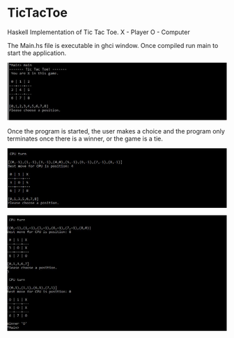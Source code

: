 # TicTacToe

Haskell Implementation of Tic Tac Toe.
  X - Player
  O - Computer

The Main.hs file is executable in ghci window. Once compiled run main to start the application.

![Alt text](/Screenshots/Image1.JPG?raw=true "Program Started")

Once the program is started, the user makes a choice and the program only terminates once there is a winner, or the game is a tie.

![Alt text](/Screenshots/Image2.JPG?raw=true "Program Execution. User makes a choice against the CPU.")

![Alt text](/Screenshots/Image3.JPG?raw=true "CPU is the winner.")


